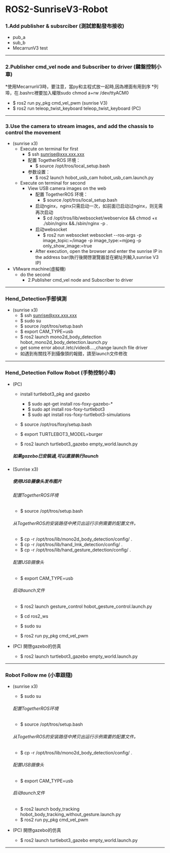 # ROS2-SunriseV3-Robot

### 1.Add publisher & subsrciber (測試節點發布接收)
- pub_a
- sub_b
- MecarrunV3 test

------
### 2.Publisher cmd_vel node and Subscriber to driver (鍵盤控制小車)
*使用MecarrunV3時，要注意，當py和主程式放一起時,因為裡面有用到序
*列埠，在.bashrc裡要加入權限sudo chmod a+rw /dev/ttyACM0
- $ ros2 run py_pkg cmd_vel_pwm (sunrise V3)
- $ ros2 run teleop_twist_keyboard teleop_twist_keyboard (PC)

------
### 3.Use the camera to stream images, and add the chassis to control the movement
- (sunrise x3)
    - Execute on terminal for first
        - $ ssh sunrise@xxx.xxx.xxx
        - 配置 TogetherROS 环境：
            - $ source /opt/tros/local_setup.bash
        - 参数设置：
            - $ ros2 launch hobot_usb_cam hobot_usb_cam.launch.py
    - Execute on terminal for second
        - View USB camera images on the web
            - 配置 TogetherROS 环境：
                - $ source /opt/tros/local_setup.bash
            - 启动nginx，nginx只需启动一次，如前面已启动过nginx，则无需再次启动
                - $ cd /opt/tros/lib/websocket/webservice && chmod +x ./sbin/nginx &&./sbin/nginx -p .
            - 启动websocket
                - $ ros2 run websocket websocket --ros-args -p image_topic:=/image -p image_type:=mjpeg -p only_show_image:=true
            - After execution, open the browser and enter the sunrise IP in the address bar(執行後開啓瀏覽器並在網址列輸入sunrise V3 IP)
- VMware machine(虛擬機)
    - do the second
        - 2.Publisher cmd_vel node and Subscriber to driver
------
### Hend_Detection手部偵測
- (sunrise x3)
    - $ ssh sunrise@xxx.xxx.xxx
    - $ sudo su
    - $ source /opt/tros/setup.bash
    - $ export CAM_TYPE=usb
    - $ ros2 launch mono2d_body_detection hobot_mono2d_body_detection.launch.py
    - get some error about /etc/video8....,change launch file driver
    - 如遇到有關找不到攝像頭的報錯，請至launch文件修改

------
### Hend_Detection Follow Robot (手勢控制小車)
- (PC)
    - install turtlebot3_pkg and gazebo
        - $ sudo apt-get install ros-foxy-gazebo-*
        - $ sudo apt install ros-foxy-turtlebot3
        - $ sudo apt install ros-foxy-turtlebot3-simulations

    - $ source /opt/ros/foxy/setup.bash
    - $ export TURTLEBOT3_MODEL=burger
    - $ ros2 launch turtlebot3_gazebo empty_world.launch.py
    ##### 如果gazebo已安裝過,可以直接執行launch

- (Sunrise x3)
    ##### 使用USB摄像头发布图片

    ###### 配置TogetherROS环境
    - $ source /opt/tros/setup.bash

    ###### 从TogetherROS的安装路径中拷贝出运行示例需要的配置文件。
    - $ cp -r /opt/tros/lib/mono2d_body_detection/config/ .
    - $ cp -r /opt/tros/lib/hand_lmk_detection/config/ .
    - $ cp -r /opt/tros/lib/hand_gesture_detection/config/ .

    ###### 配置USB摄像头
    - $ export CAM_TYPE=usb

    ###### 启动launch文件
    - $ ros2 launch gesture_control hobot_gesture_control.launch.py

    - $ cd ros2_ws
    - $ sudo su
    - $ ros2 run py_pkg cmd_vel_pwm

- (PC) 開啓gazebo的仿真
    - $ ros2 launch turtlebot3_gazebo empty_world.launch.py

------
### Robot Follow me (小車跟隨)
- (sunrise x3)
    - $ sudo su
    ###### 配置TogetherROS环境
    - $ source /opt/tros/setup.bash

    ###### 从TogetherROS的安装路径中拷贝出运行示例需要的配置文件。
    - $ cp -r /opt/tros/lib/mono2d_body_detection/config/ .

    ###### 配置USB摄像头
    - $ export CAM_TYPE=usb

    ###### 启动launch文件
    - $ ros2 launch body_tracking hobot_body_tracking_without_gesture.launch.py
    - $ ros2 run py_pkg cmd_vel_pwm

- (PC) 開啓gazebo的仿真
    - $ ros2 launch turtlebot3_gazebo empty_world.launch.py

------
